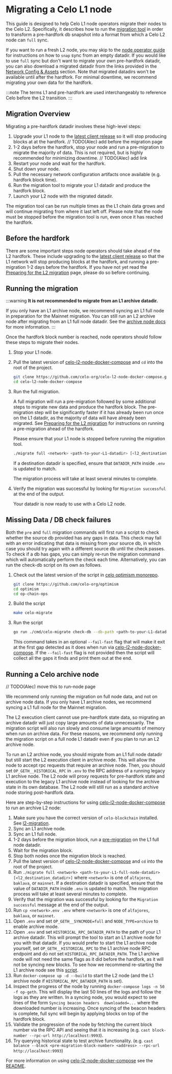 # Migrating a Celo L1 node

This guide is designed to help Celo L1 node operators migrate their nodes to the Celo L2. Specifically, it describes how to run the [migration tool](https://github.com/celo-org/optimism/tree/celo-rebase-12/op-chain-ops/cmd/celo-migrate) in order to transform a pre-hardfork db snapshot into a format from which a Celo L2 node can `full` sync.

If you want to run a fresh L2 node, you may skip to the [node operator guide](run-node.md) for instructions on how to `snap` sync from an empty datadir. If you would like to use `full` sync but don't want to migrate your own pre-hardfork datadir, you can also download a migrated datadir from the links provided in the [Network Config & Assets](run-node.md#network-config--assets) section. Note that migrated datadirs won't be available until after the hardfork. For minimal downtime, we recommend migrating your own data for the hardfork.

:::note
The terms L1 and pre-hardfork are used interchangeably to reference Celo before the L2 transition.
:::

## Migration Overview

Migrating a pre-hardfork datadir involves these high-level steps:

1. Upgrade your L1 node to the [latest client release](run-node.md#network-config--assets) so it will stop producing blocks at
   at the hardfork. // TODO(Alec) add before the migration page
2. 1-2 days before the hardfork, stop your node and run a pre-migration to migrate the majority of data. This is not required, but is highly recommended for minimizing downtime. // TODO(Alec) add link
3. Restart your node and wait for the hardfork.
4. Shut down your node.
5. Pull the necessary network configuration artifacts once available (e.g. hardfork block time).
6. Run the migration tool to migrate your L1 datadir and produce the hardfork block.
7. Launch your L2 node with the migrated datadir.

The migration tool can be run multiple times as the L1 chain data grows and will continue migrating from where it last left off.
Please note that the node must be stopped before the migration tool is run, even once it has reached the hardfork.

## Before the hardfork

There are some important steps node operators should take ahead of the L2 hardfork. These include upgrading to the [latest client release](run-node.md#network-config--assets) so that the L1 network will stop producing blocks at the hardfork, and running a pre-migration 1-2 days before the hardfork. If you have not yet read the [Preparing for the L2 migration](prepare-node.md) page, please do so before continuing.

<!-- ## Before the migration

// TODO(Alec) Move this to its own page
// TODO(Alec) add prepare for hardfork (L2 hardfork preparation) page where the correct client version is listed and the migration block number is listed. This can also mention pre-migration

:::warning
__It is not recommended to migrate from an L1 archive datadir.__

If you only have an L1 archive node, we recommend syncing an L1 full node in preparation for the Mainnet migration. You can still run an L2 archive node after migrating from an L1 full node datadir. See the [archive node docs](#running-a-celo-archive-node) for more information.
:::

Prior to the hardfork, node operators must upgrade their existing L1 nodes to
the respective release below. These releases will have a hardfork block
configured. L1 nodes with a hardfork block will cease producing or accepting
blocks at the block immediately preceding the hardfork block.

* Alfajores *26384000*
  * Celo L1 client: [celo-blockchain v1.8.7](https://github.com/celo-org/celo-blockchain/releases/tag/v1.8.7).
  * Docker image `us-docker.pkg.dev/celo-org/us.gcr.io/geth-all:1.8.7`
* Baklava *28308600*
  * Celo L1 client: [celo-blockchain v1.8.8](https://github.com/celo-org/celo-blockchain/releases/tag/v1.8.8).
  * Docker image `us-docker.pkg.dev/celo-org/us.gcr.io/geth-all:1.8.8`
* Mainnet *31056500*
  * Celo L1 client: [celo-blockchain v1.8.9](https://github.com/celo-org/celo-blockchain/releases/tag/v1.8.9).
  * Docker image `us-docker.pkg.dev/celo-org/us.gcr.io/geth-all:1.8.9`

### Run the pre-migration tool

Node operators who wish to minimize the migration downtime during the hardfork can perform pre-migrations with the following steps.

1. Stop your L1 node.
2. Pull the latest version of
   [celo-l2-node-docker-compose](https://github.com/celo-org/celo-l2-node-docker-compose) and `cd`
   into the root of the project.
3. Run `./migrate pre <network> <path-to-your-L1-datadir> [<l2_destination_datadir>]` where `<network>` is one of `alfajores`, `baklava`, or `mainnet`. If a destination datadir is specified, ensure that the value of `DATADIR_PATH` inside `.env` is updated to match. The pre-migration process will take at least several minutes to complete.
4. Once the pre-migration is complete, you can start your L1 node again. -->

## Running the migration

:::warning
__It is not recommended to migrate from an L1 archive datadir.__

If you only have an L1 archive node, we recommend syncing an L1 full node in preparation for the Mainnet migration. You can still run an L2 archive node after migrating from an L1 full node datadir. See the [archive node docs](#running-a-celo-archive-node) for more information.
:::

Once the hardfork block number is reached, node operators should follow these steps to migrate their nodes.

1. Stop your L1 node.

2. Pull the latest version of [celo-l2-node-docker-compose](https://github.com/celo-org/celo-l2-node-docker-compose) and `cd` into the root of the project.

    ```bash
    git clone https://github.com/celo-org/celo-l2-node-docker-compose.git
    cd celo-l2-node-docker-compose
    ```

3. Run the full migration.

   A full migration will run a pre-migration followed by some additional steps to migrate new data and produce the hardfork block. The pre-migration step will be significantly faster if it has already been run once on the L1 datadir, as the majority of data will have already been migrated. See [Preparing for the L2 migration](prepare-node.md) for instructions on running a pre-migration ahead of the hardfork.

   Please ensure that your L1 node is stopped before running the migration tool.

   ```bash
   ./migrate full <network> <path-to-your-L1-datadir> [<l2_destination_datadir>]
   ```

   If a destination datadir is specified, ensure that `DATADIR_PATH` inside `.env` is updated to match.

   The migration process will take at least several minutes to complete.

4. Verify the migration was successful by looking for `Migration successful` at the
   end of the output.

   Your datadir is now ready to use with a Celo L2 node.

## Missing Data / DB check failures

Both the `pre` and `full` migration commands will first run a script to check whether the source db provided has any gaps in data. This check may fail with an error indicating that data is missing from your source db, in which case you should try again with a different source db until the check passes.
To check if a db has gaps, you can simply re-run the migration command which will automatically perform the check each time.
Alternatively, you can run the check-db script on its own as follows.

1. Check out the latest version of the script in [celo optimism monorepo](https://github.com/celo-org/optimism).

   ```bash
   git clone https://github.com/celo-org/optimism
   cd optimism
   cd op-chain-ops
   ```

2. Build the script

   ```bash
   make celo-migrate
   ```

3. Run the script

   ```bash
   go run ./cmd/celo-migrate check-db --db-path <path-to-your-L1-datadir> [--fail-fast]
   ```

   This command takes in an optional `--fail-fast` flag that will make it exit at the first gap detected as it does when run via [celo-l2-node-docker-compose](https://github.com/celo-org/celo-l2-node-docker-compose). If the `--fail-fast` flag is not provided then the script will collect all the gaps it finds and print them out at the end.

## Running a Celo archive node

// TODO(Alec) move this to run-node page

We recommend only running the migration on full node data, and not on archive node data. If you only have L1 archive nodes, we recommend syncing a L1 full node for the Mainnet migration.

The L2 execution client cannot use pre-hardfork state data, so migrating an archive datadir will just copy large amounts of data unnecessarily. The migration script will also run slowly and consume large amounts of memory when run on archive data. For these reasons, we recommend only running the migration script on a full node L1 datadir even if you plan to run an L2 archive node.

To run an L2 archive node, you should migrate from an L1 full node datadir but still start the L2 execution client in archive mode. This will allow the node to accept rpc requests that require an archive node. Then, you should set `OP_GETH__HISTORICAL_RPC` in `.env` to the RPC address of a running legacy L1 archive node. The L2 node will proxy requests for pre-hardfork state and execution to the legacy L1 archive node instead of looking for the archive state in its own database. The L2 node will still run as a standard archive node storing post-hardfork data.

Here are step-by-step instructions for using [celo-l2-node-docker-compose](https://github.com/celo-org/celo-l2-node-docker-compose) to run an archive L2 node:

1. Make sure you have the correct version of `celo-blockchain` installed. See [l2-migration](../notices/l2-migration.md).
2. Sync an L1 archive node.
3. Sync an L1 full node.
4. 1-2 days before the migration block, run a [pre-migration](#run-the-pre-migration-tool) on the L1 full node datadir.
5. Wait for the migration block.
6. Stop both nodes once the migration block is reached.
7. Pull the latest version of
   [celo-l2-node-docker-compose](https://github.com/celo-org/celo-l2-node-docker-compose) and `cd`
   into the root of the project.
8. Run `./migrate full <network> <path-to-your-L1-full-node-datadir> [<l2_destination_datadir>]` where
   `<network>` is one of `alfajores`, `baklava`, or `mainnet`. If a destination datadir is specified,
   ensure that the value of `DATADIR_PATH` inside `.env` is updated to match. The migration process
   will take at least several minutes to complete.
9. Verify that the migration was successful by looking for the `Migration successful` message at the
   end of the output.
10. Run `cp <network>.env .env` where `<network>` is one of `alfajores`, `baklava`, or `mainnet`.
11. Open `.env` and set `OP_GETH__SYNCMODE=full` and `NODE_TYPE=archive` to enable archive mode.
12. Open `.env` and set `HISTORICAL_RPC_DATADIR_PATH` to the path of your L1 archive datadir. This will prompt the tool to start an L1 archive node for you with that datadir. If you would prefer to start the L1 archive node yourself, set `OP_GETH__HISTORICAL_RPC` to the L1 archive node RPC endpoint and do not set `HISTORICAL_RPC_DATADIR_PATH`. The L1 archive node will not need the same flags as it did before the hardfork, as it will not be syncing new blocks. To see how we recommend re-starting the L1 archive node see this [script](https://github.com/celo-org/celo-l2-node-docker-compose/blob/30ee2c4ec2dacaff10aaba52e59969053c652f05/scripts/start-historical-rpc-node.sh#L19).
13. Run `docker-compose up -d --build` to start the L2 node (and the L1 archive node if `HISTORICAL_RPC_DATADIR_PATH` is set).
14. Inspect the progress of the node by running `docker-compose logs -n 50 -f op-geth`. This will
   display the last 50 lines of the logs and follow the logs as they are written. In a syncing node,
   you would expect to see lines of the form `Syncing beacon headers  downloaded=...` where the
   downloaded number is increasing. Once syncing of the beacon headers is complete, full sync will
   begin by applying blocks on top of the hardfork block.
15. Validate the progression of the node by fetching the current block number via the RPC API and seeing that it is increasing (e.g. `cast block-number --rpc-url http://localhost:9993`).
16. Try querying historical state to test archive functionality. (e.g. `cast balance --block <pre-migration-block-number> <address> --rpc-url http://localhost:9993`)

For more information on using [celo-l2-node-docker-compose](https://github.com/celo-org/celo-l2-node-docker-compose) see the [README](https://github.com/celo-org/celo-l2-node-docker-compose/blob/30ee2c4ec2dacaff10aaba52e59969053c652f05/README.md#L1).
